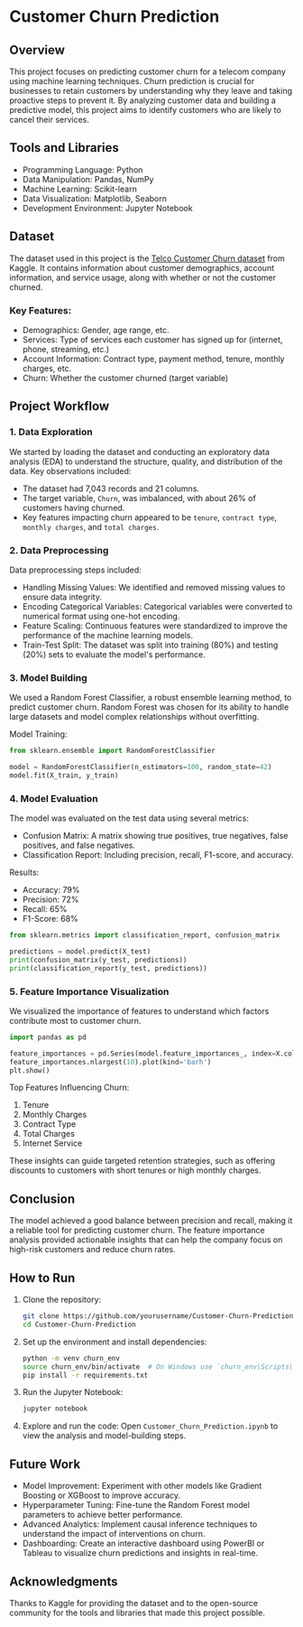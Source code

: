 # Customer Churn Prediction

## Overview

This project focuses on predicting customer churn for a telecom company using machine learning techniques. Churn prediction is crucial for businesses to retain customers by understanding why they leave and taking proactive steps to prevent it. By analyzing customer data and building a predictive model, this project aims to identify customers who are likely to cancel their services.

## Tools and Libraries

- Programming Language: Python
- Data Manipulation: Pandas, NumPy
- Machine Learning: Scikit-learn
- Data Visualization: Matplotlib, Seaborn
- Development Environment: Jupyter Notebook

## Dataset

The dataset used in this project is the [Telco Customer Churn dataset](https://www.kaggle.com/blastchar/telco-customer-churn) from Kaggle. It contains information about customer demographics, account information, and service usage, along with whether or not the customer churned.

### Key Features:

- Demographics: Gender, age range, etc.
- Services: Type of services each customer has signed up for (internet, phone, streaming, etc.)
- Account Information: Contract type, payment method, tenure, monthly charges, etc.
- Churn: Whether the customer churned (target variable)

## Project Workflow

### 1. Data Exploration

We started by loading the dataset and conducting an exploratory data analysis (EDA) to understand the structure, quality, and distribution of the data. Key observations included:

- The dataset had 7,043 records and 21 columns.
- The target variable, `Churn`, was imbalanced, with about 26% of customers having churned.
- Key features impacting churn appeared to be `tenure`, `contract type`, `monthly charges`, and `total charges`.

### 2. Data Preprocessing

Data preprocessing steps included:

- Handling Missing Values: We identified and removed missing values to ensure data integrity.
- Encoding Categorical Variables: Categorical variables were converted to numerical format using one-hot encoding.
- Feature Scaling: Continuous features were standardized to improve the performance of the machine learning models.
- Train-Test Split: The dataset was split into training (80%) and testing (20%) sets to evaluate the model's performance.

### 3. Model Building

We used a Random Forest Classifier, a robust ensemble learning method, to predict customer churn. Random Forest was chosen for its ability to handle large datasets and model complex relationships without overfitting.

Model Training:
```python
from sklearn.ensemble import RandomForestClassifier

model = RandomForestClassifier(n_estimators=100, random_state=42)
model.fit(X_train, y_train)
```

### 4. Model Evaluation

The model was evaluated on the test data using several metrics:

- Confusion Matrix: A matrix showing true positives, true negatives, false positives, and false negatives.
- Classification Report: Including precision, recall, F1-score, and accuracy.

Results:

- Accuracy: 79%
- Precision: 72%
- Recall: 65%
- F1-Score: 68%

```python
from sklearn.metrics import classification_report, confusion_matrix

predictions = model.predict(X_test)
print(confusion_matrix(y_test, predictions))
print(classification_report(y_test, predictions))
```

### 5. Feature Importance Visualization

We visualized the importance of features to understand which factors contribute most to customer churn.

```python
import pandas as pd

feature_importances = pd.Series(model.feature_importances_, index=X.columns)
feature_importances.nlargest(10).plot(kind='barh')
plt.show()
```

Top Features Influencing Churn:

1. Tenure
2. Monthly Charges
3. Contract Type
4. Total Charges
5. Internet Service

These insights can guide targeted retention strategies, such as offering discounts to customers with short tenures or high monthly charges.

## Conclusion

The model achieved a good balance between precision and recall, making it a reliable tool for predicting customer churn. The feature importance analysis provided actionable insights that can help the company focus on high-risk customers and reduce churn rates.

## How to Run

1. Clone the repository:
   ```bash
   git clone https://github.com/yourusername/Customer-Churn-Prediction.git
   cd Customer-Churn-Prediction
   ```

2. Set up the environment and install dependencies:
   ```bash
   python -m venv churn_env
   source churn_env/bin/activate  # On Windows use `churn_env\Scripts\activate`
   pip install -r requirements.txt
   ```

3. Run the Jupyter Notebook:
   ```bash
   jupyter notebook
   ```

4. Explore and run the code: Open `Customer_Churn_Prediction.ipynb` to view the analysis and model-building steps.

## Future Work

- Model Improvement: Experiment with other models like Gradient Boosting or XGBoost to improve accuracy.
- Hyperparameter Tuning: Fine-tune the Random Forest model parameters to achieve better performance.
- Advanced Analytics: Implement causal inference techniques to understand the impact of interventions on churn.
- Dashboarding: Create an interactive dashboard using PowerBI or Tableau to visualize churn predictions and insights in real-time.

## Acknowledgments

Thanks to Kaggle for providing the dataset and to the open-source community for the tools and libraries that made this project possible.
